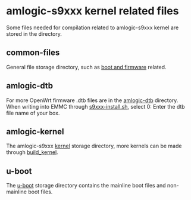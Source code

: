 # amlogic-s9xxx kernel related files

Some files needed for compilation related to amlogic-s9xxx kernel are stored in the directory.

## common-files

General file storage directory, such as [boot and firmware](https://github.com/ophub/amlogic-s9xxx-openwrt/tree/main/amlogic-s9xxx/common-files) related.

## amlogic-dtb

For more OpenWrt firmware .dtb files are in the [amlogic-dtb](https://github.com/ophub/amlogic-s9xxx-openwrt/tree/main/amlogic-s9xxx/amlogic-dtb) directory.  When writing into EMMC through [s9xxx-install.sh](https://github.com/ophub/amlogic-s9xxx-openwrt/blob/main/amlogic-s9xxx/install-program/files/s9xxx-install.sh), select 0: Enter the dtb file name of your box.

## amlogic-kernel

The amlogic-s9xxx [kernel](https://github.com/ophub/amlogic-s9xxx-openwrt/tree/main/amlogic-s9xxx/amlogic-kernel/kernel) storage directory, more kernels can be made through [build_kernel](https://github.com/ophub/amlogic-s9xxx-openwrt/tree/main/build_kernel). 

## u-boot

The [u-boot](https://github.com/ophub/amlogic-s9xxx-openwrt/tree/main/amlogic-s9xxx/u-boot) storage directory contains the mainline boot files and non-mainline boot files. 

